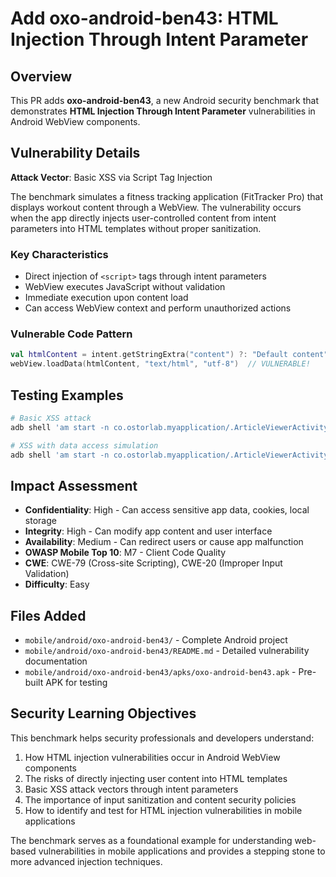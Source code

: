 # Add oxo-android-ben43: HTML Injection Through Intent Parameter

## Overview

This PR adds **oxo-android-ben43**, a new Android security benchmark that demonstrates **HTML Injection Through Intent Parameter** vulnerabilities in Android WebView components.

## Vulnerability Details

**Attack Vector**: Basic XSS via Script Tag Injection

The benchmark simulates a fitness tracking application (FitTracker Pro) that displays workout content through a WebView. The vulnerability occurs when the app directly injects user-controlled content from intent parameters into HTML templates without proper sanitization.

### Key Characteristics
- Direct injection of `<script>` tags through intent parameters
- WebView executes JavaScript without validation
- Immediate execution upon content load
- Can access WebView context and perform unauthorized actions

### Vulnerable Code Pattern
```kotlin
val htmlContent = intent.getStringExtra("content") ?: "Default content"
webView.loadData(htmlContent, "text/html", "utf-8")  // VULNERABLE!
```

## Testing Examples

```bash
# Basic XSS attack
adb shell 'am start -n co.ostorlab.myapplication/.ArticleViewerActivity -e title "Breaking News" -e content "<h1 style=\"color:red;\">HACKED!</h1><script>alert(\"HTML Injection Successful!\");</script>"'

# XSS with data access simulation
adb shell 'am start -n co.ostorlab.myapplication/.ArticleViewerActivity -e content "<script>alert(\"Sensitive Data: \" + localStorage.getItem(\"userToken\"))</script>"'
```

## Impact Assessment

- **Confidentiality**: High - Can access sensitive app data, cookies, local storage
- **Integrity**: High - Can modify app content and user interface  
- **Availability**: Medium - Can redirect users or cause app malfunction
- **OWASP Mobile Top 10**: M7 - Client Code Quality
- **CWE**: CWE-79 (Cross-site Scripting), CWE-20 (Improper Input Validation)
- **Difficulty**: Easy

## Files Added

- `mobile/android/oxo-android-ben43/` - Complete Android project
- `mobile/android/oxo-android-ben43/README.md` - Detailed vulnerability documentation
- `mobile/android/oxo-android-ben43/apks/oxo-android-ben43.apk` - Pre-built APK for testing

## Security Learning Objectives

This benchmark helps security professionals and developers understand:

1. How HTML injection vulnerabilities occur in Android WebView components
2. The risks of directly injecting user content into HTML templates
3. Basic XSS attack vectors through intent parameters
4. The importance of input sanitization and content security policies
5. How to identify and test for HTML injection vulnerabilities in mobile applications

The benchmark serves as a foundational example for understanding web-based vulnerabilities in mobile applications and provides a stepping stone to more advanced injection techniques.
